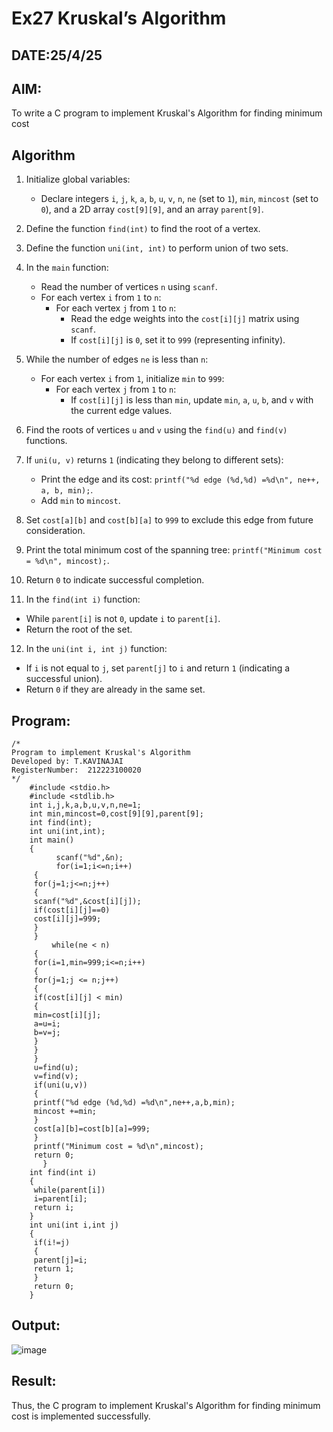 # Ex27 Kruskal’s Algorithm
## DATE:25/4/25
## AIM:
To write a C program to implement Kruskal's Algorithm for finding minimum cost

## Algorithm
1. Initialize global variables: 
   - Declare integers `i`, `j`, `k`, `a`, `b`, `u`, `v`, `n`, `ne` (set to `1`), `min`, `mincost` (set to `0`), and a 2D array `cost[9][9]`, and an array `parent[9]`.<br>

2. Define the function `find(int)` to find the root of a vertex.<br>

3. Define the function `uni(int, int)` to perform union of two sets.<br>

4. In the `main` function:<br>
   - Read the number of vertices `n` using `scanf`.<br>
   - For each vertex `i` from `1` to `n`:<br>
     - For each vertex `j` from `1` to `n`:<br>
       - Read the edge weights into the `cost[i][j]` matrix using `scanf`.<br>
       - If `cost[i][j]` is `0`, set it to `999` (representing infinity).<br>
   
5. While the number of edges `ne` is less than `n`:<br>
   - For each vertex `i` from `1`, initialize `min` to `999`:<br>
     - For each vertex `j` from `1` to `n`:<br>
       - If `cost[i][j]` is less than `min`, update `min`, `a`, `u`, `b`, and `v` with the current edge values.<br>
   
6. Find the roots of vertices `u` and `v` using the `find(u)` and `find(v)` functions.<br>

7. If `uni(u, v)` returns `1` (indicating they belong to different sets):<br>
   - Print the edge and its cost: `printf("%d edge (%d,%d) =%d\n", ne++, a, b, min);`.<br>
   - Add `min` to `mincost`.<br>
   
8. Set `cost[a][b]` and `cost[b][a]` to `999` to exclude this edge from future consideration.<br>

9. Print the total minimum cost of the spanning tree: `printf("Minimum cost = %d\n", mincost);`.<br>

10. Return `0` to indicate successful completion.<br>

11. In the `find(int i)` function:<br>
   - While `parent[i]` is not `0`, update `i` to `parent[i]`.<br>
   - Return the root of the set.<br>

12. In the `uni(int i, int j)` function:<br>
   - If `i` is not equal to `j`, set `parent[j]` to `i` and return `1` (indicating a successful union).<br>
   - Return `0` if they are already in the same set.<br>

## Program:
```
/*
Program to implement Kruskal's Algorithm
Developed by: T.KAVINAJAI
RegisterNumber:  212223100020
*/
    #include <stdio.h>
    #include <stdlib.h>
    int i,j,k,a,b,u,v,n,ne=1;
    int min,mincost=0,cost[9][9],parent[9];
    int find(int);
    int uni(int,int);
    int main()
    {
          scanf("%d",&n);
          for(i=1;i<=n;i++)
     {
     for(j=1;j<=n;j++)
     {
     scanf("%d",&cost[i][j]);
     if(cost[i][j]==0)
     cost[i][j]=999;
     }
     }
         while(ne < n)
     {
     for(i=1,min=999;i<=n;i++)
     {
     for(j=1;j <= n;j++)
     {
     if(cost[i][j] < min)
     {
     min=cost[i][j];
     a=u=i;
     b=v=j;
     }
     }
     }
     u=find(u);
     v=find(v);
     if(uni(u,v))
     {
     printf("%d edge (%d,%d) =%d\n",ne++,a,b,min);
     mincost +=min;
     }
     cost[a][b]=cost[b][a]=999;
     }
     printf("Minimum cost = %d\n",mincost);
     return 0;
       }
    int find(int i)
    {
     while(parent[i])
     i=parent[i];
     return i;
    }
    int uni(int i,int j)
    {
     if(i!=j)
     {
     parent[j]=i;
     return 1;
     }
     return 0;
    }

```

## Output:

![image](https://github.com/user-attachments/assets/12b2ed8b-bc94-495d-b5d3-22eabb5c0e1f)



## Result:
Thus, the C program to implement Kruskal's Algorithm for finding minimum cost is implemented successfully.
